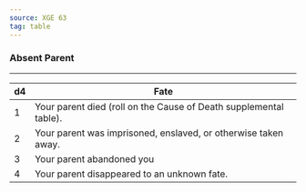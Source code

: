 ```yaml
---
source: XGE 63
tag: table
---
```


### Absent Parent
---
|d4|Fate|
|----|------------|
|1|Your parent died (roll on the Cause of Death supplemental table).|
|2|Your parent was imprisoned, enslaved, or otherwise taken away.|
|3|Your parent abandoned you|
|4|Your parent disappeared to an unknown fate.|
